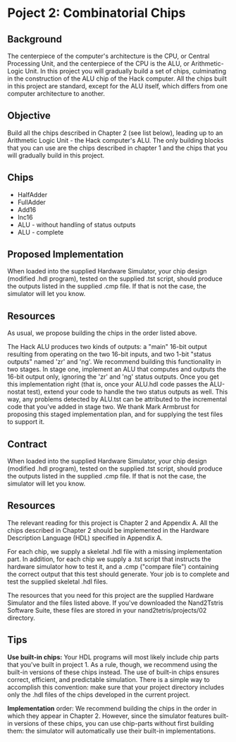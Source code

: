 # Poject 2: Combinatorial Chips

## Background

The centerpiece of the computer's architecture is the CPU, or Central Processing Unit, and the centerpiece of the CPU is the ALU, or Arithmetic-Logic Unit. In this project you will gradually build a set of chips, culminating in the construction of the ALU chip of the Hack computer. All the chips built in this project are standard, except for the ALU itself, which differs from one computer architecture to another.

## Objective

Build all the chips described in Chapter 2 (see list below), leading up to an Arithmetic Logic Unit - the Hack computer's ALU. The only building blocks that you can use are the chips described in chapter 1 and the chips that you will gradually build in this project.

## Chips

* HalfAdder  
* FullAdder  
* Add16      
* Inc16      
* ALU - without handling of status outputs
* ALU - complete

## Proposed Implementation

When loaded into the supplied Hardware Simulator, your chip design (modified .hdl program), tested on the supplied .tst script, should produce the outputs listed in the supplied .cmp file. If that is not the case, the simulator will let you know.

## Resources

As usual, we propose building the chips in the order listed above.

The Hack ALU produces two kinds of outputs: a "main" 16-bit output resulting from operating on the two 16-bit inputs, and two 1-bit "status outputs" named 'zr' and 'ng'. We recommend building this functionality in two stages. In stage one, implement an ALU that computes and outputs the 16-bit output only, ignoring the 'zr' and 'ng' status outputs. Once you get this implementation right (that is, once your ALU.hdl code passes the ALU-nostat test), extend your code to handle the two status outputs as well. This way, any problems detected by ALU.tst can be attributed to the incremental code that you've added in stage two. We thank Mark Armbrust for proposing this staged implementation plan, and for supplying the test files to support it.

## Contract
When loaded into the supplied Hardware Simulator, your chip design (modified .hdl program), tested on the supplied .tst script, should produce the outputs listed in the supplied .cmp file. If that is not the case, the simulator will let you know.

## Resources

The relevant reading for this project is Chapter 2 and Appendix A. All the chips described in Chapter 2 should be implemented in the Hardware Description Language (HDL) specified in Appendix A.

For each chip, we supply a skeletal .hdl file with a missing implementation part. In addition, for each chip we supply a .tst script that instructs the hardware simulator how to test it, and a .cmp ("compare file") containing the correct output that this test should generate. Your job is to complete and test the supplied skeletal .hdl files.

The resources that you need for this project are the supplied Hardware Simulator and the files listed above. If you've downloaded the Nand2Tstris Software Suite, these files are stored in your nand2tetris/projects/02 directory.

## Tips

**Use built-in chips:** Your HDL programs will most likely include chip parts that you've built in project 1. As a rule, though, we recommend using the built-in versions of these chips instead. The use of built-in chips ensures correct, efficient, and predictable simulation. There is a simple way to accomplish this convention: make sure that your project directory includes only the .hdl files of the chips developed in the current project.

**Implementation** order: We recommend building the chips in the order in which they appear in Chapter 2. However, since the simulator features built-in versions of these chips, you can use chip-parts without first building them: the simulator will automatically use their built-in implementations.
